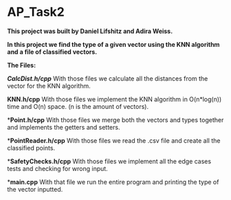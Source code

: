 # AP_Task2

**This project was built by Daniel Lifshitz and Adira Weiss.**

**In this project we find the type of a given vector using the KNN algorithm and a file of classified vectors.**

**The Files:**

***CalcDist.h/cpp***
With those files we calculate all the distances from the vector for the KNN algorithm.

**KNN.h/cpp**
With those files we implement the KNN algorithm in O(n*log(n)) time and O(n) space. (n is the amount of vectors).

***Point.h/cpp**
With those files we merge both the vectors and types together and implements the getters and setters.

***PointReader.h/cpp**
With those files we read the .csv file and create all the classified points.

***SafetyChecks.h/cpp**
With those files we implement all the edge cases tests and checking for wrong input.

***main.cpp**
With that file we run the entire program and printing the type of the vector inputted.



